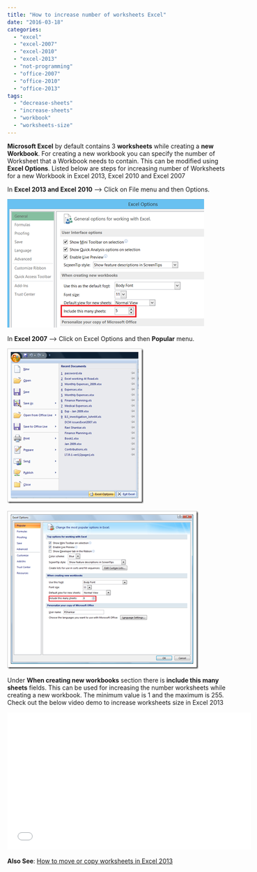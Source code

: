 ```yaml
---
title: "How to increase number of worksheets Excel"
date: "2016-03-18"
categories: 
  - "excel"
  - "excel-2007"
  - "excel-2010"
  - "excel-2013"
  - "not-programming"
  - "office-2007"
  - "office-2010"
  - "office-2013"
tags: 
  - "decrease-sheets"
  - "increase-sheets"
  - "workbook"
  - "worksheets-size"
---
```


**Microsoft Excel** by default contains 3 **worksheets** while creating a **new Workbook**. For creating a new workbook you can specify the number of Worksheet that a Workbook needs to contain. This can be modified using **Excel Options**. Listed below are steps for increasing number of Worksheets for a new Workbook in Excel 2013, Excel 2010 and Excel 2007

In **Excel 2013 and Excel 2010** –> Click on File menu and then Options.

[![increase sheets in Workbook in Excel 2013](/assets/images/image_thumb9.png "increase sheets in Workbook in Excel 2013")](http://blogmines.com/blog/wp-content/uploads/2014/07/image9.png)

In **Excel 2007** –> Click on Excel Options and then **Popular** menu.

[![Excel Options in Excel 2007](/assets/images/image_thumb34.png "Excel Options in Excel 2007")](http://blogmines.com/blog/wp-content/uploads/2009/08/image34.png)

[![Increase worksheets for new workbook in Excel 2007](/assets/images/image_thumb35.png "Increase worksheets for new workbook in Excel 2007")](http://blogmines.com/blog/wp-content/uploads/2009/08/image35.png)

Under **When creating new workbooks** section there is **include this many sheets** fields. This can be used for increasing the number worksheets while creating a new workbook. The minimum value is 1 and the maximum is 255. Check out the below video demo to increase worksheets size in Excel 2013

<iframe src="//www.youtube.com/embed/3OifspUZROg" allowfullscreen width="560" height="315" frameborder="0"></iframe>

**Also See**: [How to move or copy worksheets in Excel 2013](http://blogmines.com/blog/how-to-move-or-copy-worksheets-in-excel-2013/)
